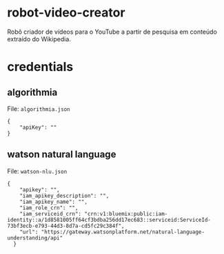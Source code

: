 # robot-video-creator

Robô criador de vídeos para o YouTube a partir de pesquisa em conteúdo extraído do Wikipedia.

# credentials

## algorithmia

File: `algorithmia.json`
```
{
    "apiKey": ""
}
```

## watson natural language

File: `watson-nlu.json`

```
{
    "apikey": "",
    "iam_apikey_description": "",
    "iam_apikey_name": "",
    "iam_role_crn": "",
    "iam_serviceid_crn": "crn:v1:bluemix:public:iam-identity::a/1d8581005ff64cf3bdba256dd17ec683::serviceid:ServiceId-73bf3ecb-e793-44d3-8d7a-cd5fc29c384f",
    "url": "https://gateway.watsonplatform.net/natural-language-understanding/api"
  }
```
